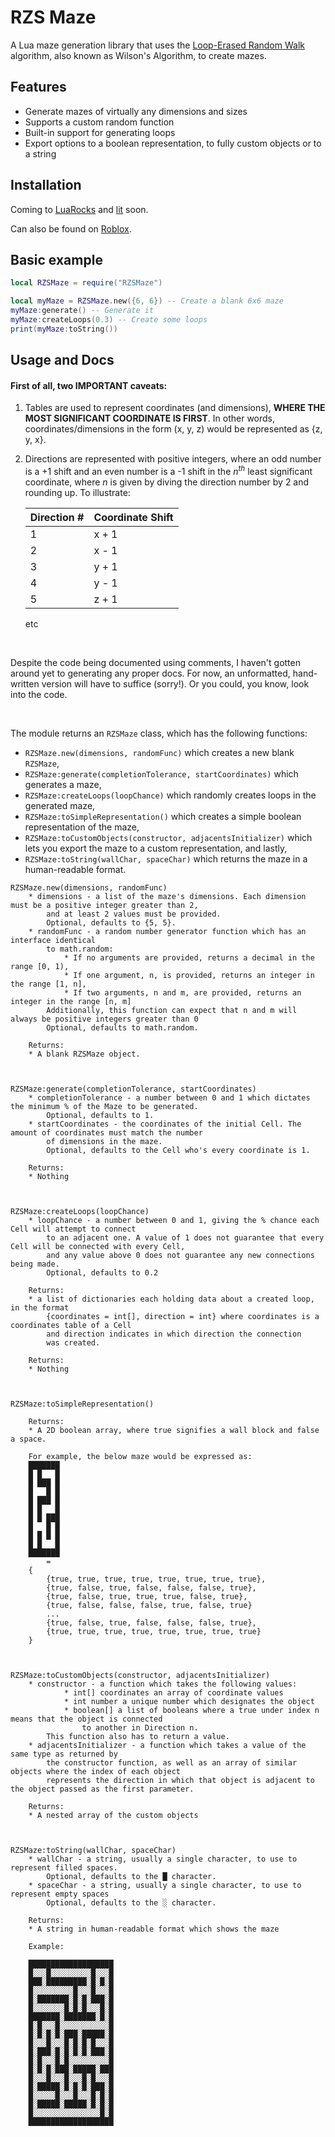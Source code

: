 # RZS Maze

A Lua maze generation library that uses the [Loop-Erased Random Walk](https://bl.ocks.org/mbostock/11357811) algorithm,
also known as Wilson's Algorithm, to create mazes.


## Features

* Generate mazes of virtually any dimensions and sizes
* Supports a custom random function
* Built-in support for generating loops
* Export options to a boolean representation, to fully custom objects or to a string


## Installation

Coming to [LuaRocks](https://luarocks.org) and [lit](https://github.com/luvit/lit) soon.

Can also be found on [Roblox](https://www.roblox.com/library/6189563378/RZSMaze).


## Basic example

```lua
local RZSMaze = require("RZSMaze")

local myMaze = RZSMaze.new({6, 6}) -- Create a blank 6x6 maze
myMaze:generate() -- Generate it
myMaze:createLoops(0.3) -- Create some loops
print(myMaze:toString())
```


## Usage and Docs

#### First of all, two IMPORTANT caveats:
1.	Tables are used to represent coordinates (and dimensions), **WHERE THE MOST SIGNIFICANT COORDINATE IS FIRST**.
	In other words, coordinates/dimensions in the form (x, y, z) would be represented as {z, y, x}.

2.	Directions are represented with positive integers, where an odd number is a +1 shift and an even number is a -1 shift in the *n<sup>th</sup>* least significant coordinate, where *n* is given by diving the direction number by 2 and rounding up. To illustrate:

	| Direction # | Coordinate Shift |
	|-------------|------------------|
	| 1           | x + 1            |
	| 2           | x - 1            |
	| 3           | y + 1            |
	| 4           | y - 1            |
	| 5           | z + 1            |
	etc

<br>

Despite the code being documented using comments, I haven't gotten around yet to generating any proper docs. For now, an unformatted, hand-written version will have to suffice (sorry!). Or you could, you know, look into the code.

<br>

The module returns an `RZSMaze` class, which has the following functions:
* `RZSMaze.new(dimensions, randomFunc)` which creates a new blank `RZSMaze`,
* `RZSMaze:generate(completionTolerance, startCoordinates)` which generates a maze,
* `RZSMaze:createLoops(loopChance)` which randomly creates loops in the generated maze,
* `RZSMaze:toSimpleRepresentation()` which creates a simple boolean representation of the maze,
* `RZSMaze:toCustomObjects(constructor, adjacentsInitializer)` which lets you export the maze to a custom representation, and lastly,
* `RZSMaze:toString(wallChar, spaceChar)` which returns the maze in a human-readable format.

```
RZSMaze.new(dimensions, randomFunc)
	* dimensions - a list of the maze's dimensions. Each dimension must be a positive integer greater than 2,
		and at least 2 values must be provided.
		Optional, defaults to {5, 5}.
	* randomFunc - a random number generator function which has an interface identical
		to math.random:
			* If no arguments are provided, returns a decimal in the range [0, 1),
			* If one argument, n, is provided, returns an integer in the range [1, n],
			* If two arguments, n and m, are provided, returns an integer in the range [n, m]
		Additionally, this function can expect that n and m will always be positive integers greater than 0
		Optional, defaults to math.random.
	
	Returns:
	* A blank RZSMaze object.



RZSMaze:generate(completionTolerance, startCoordinates)
	* completionTolerance - a number between 0 and 1 which dictates the minimum % of the Maze to be generated.
		Optional, defaults to 1.
	* startCoordinates - the coordinates of the initial Cell. The amount of coordinates must match the number
		of dimensions in the maze.
		Optional, defaults to the Cell who's every coordinate is 1.
	
	Returns:
	* Nothing



RZSMaze:createLoops(loopChance)
	* loopChance - a number between 0 and 1, giving the % chance each Cell will attempt to connect
		to an adjacent one. A value of 1 does not guarantee that every Cell will be connected with every Cell,
		and any value above 0 does not guarantee any new connections being made.
		Optional, defaults to 0.2

	Returns:
	* a list of dictionaries each holding data about a created loop, in the format
		{coordinates = int[], direction = int} where coordinates is a coordinates table of a Cell
		and direction indicates in which direction the connection
		was created.
		
	Returns:
	* Nothing



RZSMaze:toSimpleRepresentation()

	Returns:
	* A 2D boolean array, where true signifies a wall block and false a space.
	
	For example, the below maze would be expressed as:
	███████
	█ █   █
	█ ███ █
	█   █ █
	█ ███ █
	█ █   █
	█ █ ███
	█   █ █
	█ █ █ █
	█ █   █
	███████
		=
	{
		{true, true, true, true, true, true, true, true},
		{true, false, true, false, false, false, true},
		{true, false, true, true, true, false, true},
		{true, false, false, false, true, false, true}
		...
		{true, false, true, false, false, false, true},
		{true, true, true, true, true, true, true, true}
	}



RZSMaze:toCustomObjects(constructor, adjacentsInitializer)
	* constructor - a function which takes the following values:
			* int[] coordinates an array of coordinate values
			* int number a unique number which designates the object
			* boolean[] a list of booleans where a true under index n means that the object is connected
				to another in Direction n.
		This function also has to return a value.
	* adjacentsInitializer - a function which takes a value of the same type as returned by
		the constructor function, as well as an array of similar objects where the index of each object
		represents the direction in which that object is adjacent to the object passed as the first parameter.
	
	Returns:
	* A nested array of the custom objects



RZSMaze:toString(wallChar, spaceChar)
	* wallChar - a string, usually a single character, to use to represent filled spaces.
		Optional, defaults to the █ character.
	* spaceChar - a string, usually a single character, to use to represent empty spaces
		Optional, defaults to the ░ character.
	
	Returns:
	* A string in human-readable format which shows the maze
	
	Example:
	
	███████████████████
	█░░░█░░░░░░░░░█░░░█
	███░█████████░█░█░█
	█░░░░░░░░░█░░░█░░░█
	█░███████░█░█░███░█
	█░░░░░░░█░█░█░░░█░█
	███████░███████░█░█
	█░█░░░█░░░░░░░░░░░█
	█░█░█░█░███░█████░█
	█░░░█░░░█░█░█░█░░░█
	█░███░█░█░█░█░███░█
	█░█░░░█░█░░░░░░░░░█
	█░█░█░███░█████░███
	█░░░█░░░█░░░█░█░░░█
	█░█████░█░█░█░███░█
	█░░░░░█░░░█░░░█░█░█
	█░█████░█████░█░█░█
	█░░░░░░░░░░░░░░░█░█
	███████████████████
```